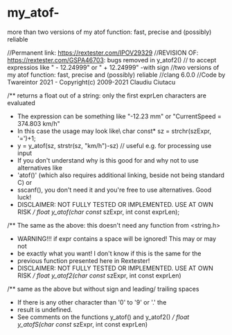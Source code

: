 # my_atof-
more than two versions of my atof function: fast, precise and (possibly) reliable

//Permanent link: https://rextester.com/IPOV29329
//REVISION OF: https://rextester.com/GSPA46703: bugs removed in y_atof2()
// to accept expressios like " - 12.24999" or " +   12.24999" -with sign
//two versions of my atof function: fast, precise and (possibly) reliable
//clang 6.0.0
//Code by Twareintor 2021 - Copyright(c) 2009-2021 Claudiu Ciutacu

/** returns a float out of a string: only the first exprLen characters are evaluated
 * The expression can be something like "-12.23 mm" or "CurrentSpeed = 374.803 km/h"
 * In this case the usage may look like\ char const* sz = strchr(szExpr, '=')+1;
 * y = y_atof(sz, strstr(sz, "km/h")-sz) // useful e.g. for processing use input
 * If you don't understand why is this good for and why not to use alternatives like 
 * 'atof()' (which also requires additional linking, beside not being standard C) or
 * sscanf(), you don't need it and you're free to use alternatives. Good luck!
 * DISCLAIMER: NOT FULLY TESTED OR IMPLEMENTED. USE AT OWN RISK
 */
float y_atof(char const* szExpr, int const exprLen);

/** The same as the above: this doesn't need any function from <string.h>
 *  WARNING!!! if expr contains a space will be ignored! This may or may not
 * be exactly what you want! I don't know if this is the same for the 
 * previous function presented here in Rextester!
 * DISCLAIMER: NOT FULLY TESTED OR IMPLEMENTED. USE AT OWN RISK
 */
float y_atof2(char const* szExpr, int const exprLen)

/** same as the above but without sign and leading/ trailing spaces 
 * If there is any other character than '0' to '9' or '.' the 
 * result is undefined.
 * See comments on the functions y_atof() and y_atof2()
 */ 
float y_atofS(char const* szExpr, int const exprLen)
